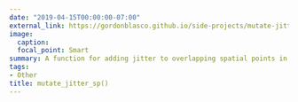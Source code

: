 ```yaml
---
date: "2019-04-15T00:00:00-07:00"
external_link: https://gordonblasco.github.io/side-projects/mutate-jitter-sp/example_markdown
image:
  caption: 
  focal_point: Smart
summary: A function for adding jitter to overlapping spatial points in R. 
tags:
- Other
title: mutate_jitter_sp()
---
```

